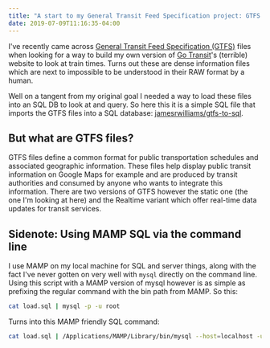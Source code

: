 ```yaml
---
title: "A start to my General Transit Feed Specification project: GTFS to SQL"
date: 2019-07-09T11:16:35-04:00
---
```


I've recently came across [General Transit Feed Specification (GTFS)](https://developers.google.com/transit/gtfs/) files when looking for a way to build my own version of [Go Transit](https://www.gotransit.com/)'s (terrible) website to look at train times. Turns out these are dense information files which are next to impossible to be understood in their RAW format by a human.

Well on a tangent from my original goal I needed a way to load these files into an SQL DB to look at and query. So here this it is a simple SQL file that imports the GTFS files into a SQL database: [jamesrwilliams/gtfs-to-sql](https://github.com/jamesrwilliams/gtfs-to-sql).

## But what are GTFS files?

GTFS files define a common format for public transportation schedules and associated geographic information. These files help display public transit information on Google Maps for example and are produced by transit authorities and consumed by anyone who wants to integrate this information. There are two versions of GTFS however the static one (the one I'm looking at here) and the Realtime variant which offer real-time data updates for transit services.

## Sidenote: Using MAMP SQL via the command line

I use MAMP on my local machine for SQL and server things, along with the fact I've never gotten on very well with `mysql` directly on the command line. Using this script with a MAMP version of mysql however is as simple as prefixing the regular command with the bin path from MAMP. So this:

```bash
cat load.sql | mysql -p -u root
```

Turns into this MAMP friendly SQL command:

```bash
cat load.sql | /Applications/MAMP/Library/bin/mysql --host=localhost -uroot -proot
```
